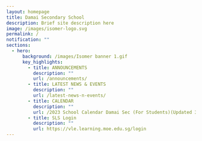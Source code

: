```yaml
---
layout: homepage
title: Damai Secondary School
description: Brief site description here
image: /images/isomer-logo.svg
permalink: /
notification: ""
sections:
  - hero:
      background: /images/Isomer banner 1.gif
      key_highlights:
        - title: ANNOUNCEMENTS
          description: ""
          url: /announcements/
        - title: LATEST NEWS & EVENTS
          description: ""
          url: /latest-news-n-events/
        - title: CALENDAR
          description: ""
          url: /2023 School Calendar Damai Sec (For Students)(Updated 30 Jan 2023).pdf
        - title: SLS Login
          description: ""
          url: https://vle.learning.moe.edu.sg/login
---
```

